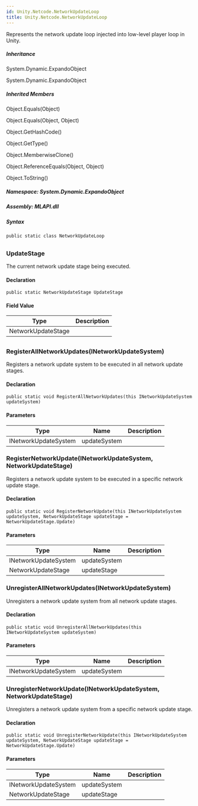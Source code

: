 ```yaml
---  
id: Unity.Netcode.NetworkUpdateLoop  
title: Unity.Netcode.NetworkUpdateLoop  
---
```


<div class="markdown level0 summary">

Represents the network update loop injected into low-level player loop
in Unity.

</div>

<div class="markdown level0 conceptual">

</div>

<div class="inheritance">

##### Inheritance

<div class="level0">

System.Dynamic.ExpandoObject

</div>

<div class="level1">

System.Dynamic.ExpandoObject

</div>

</div>

<div class="inheritedMembers">

##### Inherited Members

<div>

Object.Equals(Object)

</div>

<div>

Object.Equals(Object, Object)

</div>

<div>

Object.GetHashCode()

</div>

<div>

Object.GetType()

</div>

<div>

Object.MemberwiseClone()

</div>

<div>

Object.ReferenceEquals(Object, Object)

</div>

<div>

Object.ToString()

</div>

</div>

##### **Namespace**: System.Dynamic.ExpandoObject

##### **Assembly**: MLAPI.dll

##### Syntax

``` lang-csharp
public static class NetworkUpdateLoop
```

## 

### UpdateStage

<div class="markdown level1 summary">

The current network update stage being executed.

</div>

<div class="markdown level1 conceptual">

</div>

#### Declaration

``` lang-csharp
public static NetworkUpdateStage UpdateStage
```

#### Field Value

| Type               | Description |
|--------------------|-------------|
| NetworkUpdateStage |             |

## 

### RegisterAllNetworkUpdates(INetworkUpdateSystem)

<div class="markdown level1 summary">

Registers a network update system to be executed in all network update
stages.

</div>

<div class="markdown level1 conceptual">

</div>

#### Declaration

``` lang-csharp
public static void RegisterAllNetworkUpdates(this INetworkUpdateSystem updateSystem)
```

#### Parameters

| Type                 | Name         | Description |
|----------------------|--------------|-------------|
| INetworkUpdateSystem | updateSystem |             |

### RegisterNetworkUpdate(INetworkUpdateSystem, NetworkUpdateStage)

<div class="markdown level1 summary">

Registers a network update system to be executed in a specific network
update stage.

</div>

<div class="markdown level1 conceptual">

</div>

#### Declaration

``` lang-csharp
public static void RegisterNetworkUpdate(this INetworkUpdateSystem updateSystem, NetworkUpdateStage updateStage = NetworkUpdateStage.Update)
```

#### Parameters

| Type                 | Name         | Description |
|----------------------|--------------|-------------|
| INetworkUpdateSystem | updateSystem |             |
| NetworkUpdateStage   | updateStage  |             |

### UnregisterAllNetworkUpdates(INetworkUpdateSystem)

<div class="markdown level1 summary">

Unregisters a network update system from all network update stages.

</div>

<div class="markdown level1 conceptual">

</div>

#### Declaration

``` lang-csharp
public static void UnregisterAllNetworkUpdates(this INetworkUpdateSystem updateSystem)
```

#### Parameters

| Type                 | Name         | Description |
|----------------------|--------------|-------------|
| INetworkUpdateSystem | updateSystem |             |

### UnregisterNetworkUpdate(INetworkUpdateSystem, NetworkUpdateStage)

<div class="markdown level1 summary">

Unregisters a network update system from a specific network update
stage.

</div>

<div class="markdown level1 conceptual">

</div>

#### Declaration

``` lang-csharp
public static void UnregisterNetworkUpdate(this INetworkUpdateSystem updateSystem, NetworkUpdateStage updateStage = NetworkUpdateStage.Update)
```

#### Parameters

| Type                 | Name         | Description |
|----------------------|--------------|-------------|
| INetworkUpdateSystem | updateSystem |             |
| NetworkUpdateStage   | updateStage  |             |
